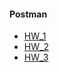#### Postman
+ [HW_1](https://github.com/Artemhx/Practice_testing/tree/main/Postman/HW_1) 
+ [HW_2](https://github.com/Artemhx/Practice_testing/tree/main/Postman/HW_2)
+ [HW_3](https://github.com/Artemhx/Practice_testing/tree/main/Postman/HW_3)